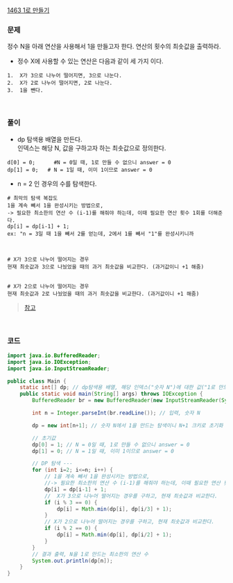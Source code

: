 [1463 1로 만들기](https://www.acmicpc.net/problem/1463)

### 문제
정수 N을 아래 연산을 사용해서 1을 만들고자 한다. 연산의 횟수의 최솟값을 출력하라. <br>
+ 정수 X에 사용할 수 있는 연산은 다음과 같이 세 가지 이다.
```
1.  X가 3으로 나누어 떨어지면, 3으로 나눈다.
2.  X가 2로 나누어 떨어지면, 2로 나눈다.
3.  1을 뺀다.
```

<br>

### 풀이
+ dp 탐색용 배열을 만든다. <br> 인덱스는 해당 N, 값을 구하고자 하는 최솟값으로 정의한다.
```
d[0] = 0;      #N = 0일 때, 1로 만들 수 없으니 answer = 0
dp[1] = 0;   # N = 1일 때, 이미 1이므로 answer = 0
```

+ n = 2 인 경우의 수를 탐색한다.
```
# 최악의 탐색 복잡도
1을 계속 빼서 1을 완성시키는 방법으로, 
-> 필요한 최소한의 연산 수 (i-1)를 해줘야 하는데, 이때 필요한 연산 횟수 1회를 더해준다.
dp[i] = dp[i-1] + 1;       
ex: "n = 3일 때 1을 빼서 2를 얻는데, 2에서 1를 빼서 "1"를 완성시키니까
        


# X가 3으로 나누어 떨어지는 경우
현재 최솟값과 3으로 나눴었을 때의 과거 최솟값을 비교한다. (과거값이니 +1 해줌)


# X가 2으로 나누어 떨어지는 경우
현재 최솟값과 2로 나눴었을 때의 과거 최솟값을 비교한다. (과거값이니 +1 해줌)
```
> [참고](https://bio-info.tistory.com/159)

<br>

### 코드
```java
import java.io.BufferedReader;
import java.io.IOException;
import java.io.InputStreamReader;

public class Main {
    static int[] dp; // dp탐색용 배열, 해당 인덱스("숫자 N")에 대한 값("1로 만드는 최소한의 연산")을 넣는다.
    public static void main(String[] args) throws IOException {
        BufferedReader br = new BufferedReader(new InputStreamReader(System.in));

        int n = Integer.parseInt(br.readLine()); // 입력, 숫자 N

        dp = new int[n+1]; // 숫자 N에서 1을 만드는 탐색이니 N+1 크키로 초기화

        // 초기값
        dp[0] = 1; // N = 0일 때, 1로 만들 수 없으니 answer = 0
        dp[1] = 0; // N = 1일 때, 이미 1이므로 answer = 0

        // DP 탐색 ---
        for (int i=2; i<=n; i++) {
            // 1을 계속 빼서 1을 완성시키는 방법으로,
            //-> 필요한 최소한의 연산 수 (i-1)를 해줘야 하는데, 이때 필요한 연산 횟수 1회를 더해준다.
            dp[i] = dp[i-1] + 1;
            //  X가 3으로 나누어 떨어지는 경우를 구하고, 현재 최솟값과 비교한다.
            if (i % 3 == 0) {
                dp[i] = Math.min(dp[i], dp[i/3] + 1);
            }
            // X가 2으로 나누어 떨어지는 경우를 구하고, 현재 최솟값과 비교한다.
            if (i % 2 == 0) {
                dp[i] = Math.min(dp[i], dp[i/2] + 1);
            }
        }
        // 결과 출력, N을 1로 만드는 최소한의 연산 수
        System.out.println(dp[n]);
    }
}
```
